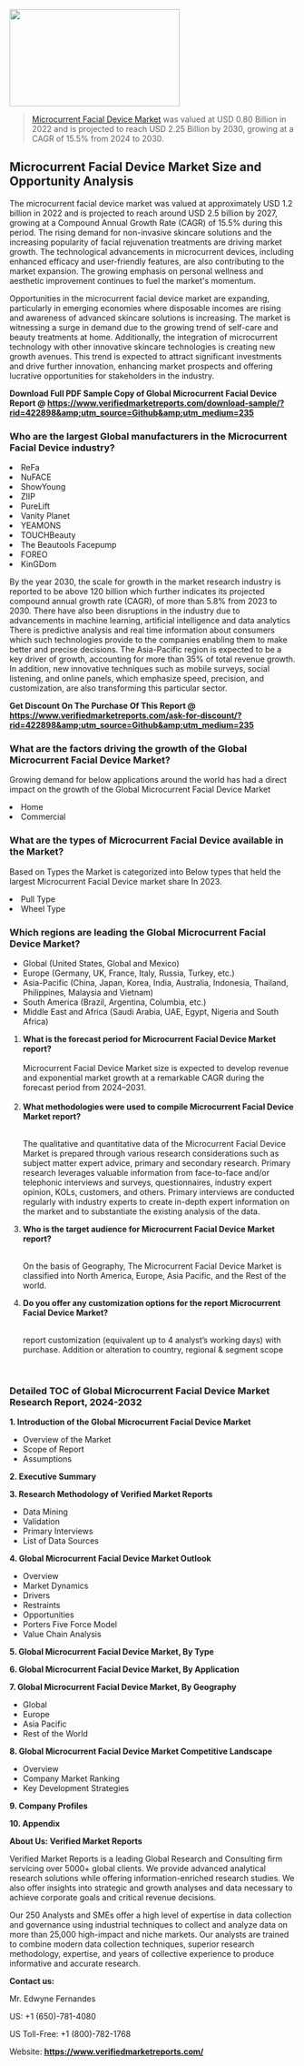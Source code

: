 <img src="https://ffe5etoiles.com/wp-content/uploads/2024/12/MST1-300x171.png" alt="" width="300" height="171" class="alignnone size-medium wp-image-20088" /><blockquote><p><p><a href="https://www.verifiedmarketreports.com/download-sample/?rid=422898&utm_source=Github&utm_medium=235" target="_blank">Microcurrent Facial Device Market</a> was valued at USD 0.80 Billion in 2022 and is projected to reach USD 2.25 Billion by 2030, growing at a CAGR of 15.5% from 2024 to 2030.</p></blockquote><p><h2>Microcurrent Facial Device Market Size and Opportunity Analysis</h2><p>The microcurrent facial device market was valued at approximately USD 1.2 billion in 2022 and is projected to reach around USD 2.5 billion by 2027, growing at a Compound Annual Growth Rate (CAGR) of 15.5% during this period. The rising demand for non-invasive skincare solutions and the increasing popularity of facial rejuvenation treatments are driving market growth. The technological advancements in microcurrent devices, including enhanced efficacy and user-friendly features, are also contributing to the market expansion. The growing emphasis on personal wellness and aesthetic improvement continues to fuel the market's momentum.</p><p>Opportunities in the microcurrent facial device market are expanding, particularly in emerging economies where disposable incomes are rising and awareness of advanced skincare solutions is increasing. The market is witnessing a surge in demand due to the growing trend of self-care and beauty treatments at home. Additionally, the integration of microcurrent technology with other innovative skincare technologies is creating new growth avenues. This trend is expected to attract significant investments and drive further innovation, enhancing market prospects and offering lucrative opportunities for stakeholders in the industry.</p></p><p class=""><strong>Download Full PDF Sample Copy of Global Microcurrent Facial Device Report @ <a href="https://www.verifiedmarketreports.com/download-sample/?rid=422898&amp;utm_source=Github&amp;utm_medium=235" target="_blank">https://www.verifiedmarketreports.com/download-sample/?rid=422898&amp;utm_source=Github&amp;utm_medium=235</a></strong></p><h3 id="" class="">Who are the largest Global manufacturers in the Microcurrent Facial Device industry?</h3><p><li>ReFa</li><li> NuFACE</li><li> ShowYoung</li><li> ZIIP</li><li> PureLift</li><li> Vanity Planet</li><li> YEAMONS</li><li> TOUCHBeauty</li><li> The Beautools Facepump</li><li> FOREO</li><li> KinGDom</li></p><div class=""><div class="" dir="" data-message-author-role="" data-message-id="" data-message-model-slug=""><div class=""><div class=""><div class=""><div class="" dir="" data-message-author-role="" data-message-id="" data-message-model-slug=""><div class=""><div class=""><p>By the year 2030, the scale for growth in the market research industry is reported to be above 120 billion which further indicates its projected compound annual growth rate (CAGR), of more than 5.8% from 2023 to 2030. There have also been disruptions in the industry due to advancements in machine learning, artificial intelligence and data analytics There is predictive analysis and real time information about consumers which such technologies provide to the companies enabling them to make better and precise decisions. The Asia-Pacific region is expected to be a key driver of growth, accounting for more than 35% of total revenue growth. In addition, new innovative techniques such as mobile surveys, social listening, and online panels, which emphasize speed, precision, and customization, are also transforming this particular sector.</p><p><strong>Get Discount On The Purchase Of This Report @&nbsp; <a href="https://www.verifiedmarketreports.com/ask-for-discount/?rid=422898&amp;utm_source=Github&amp;utm_medium=235" target="_blank">https://www.verifiedmarketreports.com/ask-for-discount/?rid=422898&amp;utm_source=Github&amp;utm_medium=235</a></strong></p></div></div></div></div></div></div></div></div><h3 id="" class="">What are the factors driving the growth of the Global Microcurrent Facial Device Market?</h3><p id="" class="">Growing demand for below applications around the world has had a direct impact on the growth of the Global Microcurrent Facial Device Market</p><p id="" class=""><li>Home</li><li> Commercial</li></p><h3 id="" class="">What are the types of Microcurrent Facial Device available in the Market?</h3><p id="" class="">Based on Types the Market is categorized into Below types that held the largest Microcurrent Facial Device market share In 2023.</p><p id="" class=""><li>Pull Type</li><li> Wheel Type</li></p><h3 id="" class="">Which regions are leading the Global Microcurrent Facial Device Market?</h3><ul><li>Global (United States, Global and Mexico)</li><li>Europe (Germany, UK, France, Italy, Russia, Turkey, etc.)</li><li>Asia-Pacific (China, Japan, Korea, India, Australia, Indonesia, Thailand, Philippines, Malaysia and Vietnam)</li><li>South America (Brazil, Argentina, Columbia, etc.)</li><li>Middle East and Africa (Saudi Arabia, UAE, Egypt, Nigeria and South Africa)</li></ul><p><ol><li><strong>What is the forecast period for Microcurrent Facial Device Market report?<br /></strong><br /><span data-sheets-root="1" data-sheets-value="{&quot;1&quot;:2,&quot;2&quot;:&quot;XXXX size is expected to develop revenue and exponential market growth at a remarkable CAGR during the forecast period from 2024&ndash;2030.&quot;}" data-sheets-userformat="{&quot;2&quot;:12674,&quot;4&quot;:{&quot;1&quot;:2,&quot;2&quot;:16776960},&quot;10&quot;:2,&quot;11&quot;:0,&quot;15&quot;:&quot;Arial&quot;,&quot;16&quot;:12}">Microcurrent Facial Device Market size is expected to develop revenue and exponential market growth at a remarkable CAGR during the forecast period from 2024&ndash;2031.</span><br /><br /></li><li><strong>What methodologies were used to compile Microcurrent Facial Device Market report?<br /><br /></strong><p>The qualitative and quantitative data of the&nbsp;Microcurrent Facial Device Market is prepared through various research considerations such as subject matter expert advice, primary and secondary research. Primary research leverages valuable information from face-to-face and/or telephonic interviews and surveys, questionnaires, industry expert opinion, KOLs, customers, and others. Primary interviews are conducted regularly with industry experts to create in-depth expert information on the market and to substantiate the existing analysis of the data.&nbsp;</p></li><li><strong>Who is the target audience for Microcurrent Facial Device Market report?<br /><br /></strong><p>On the basis of Geography, The&nbsp;Microcurrent Facial Device Market is classified into North America, Europe, Asia Pacific, and the Rest of the world.</p></li><li><strong>Do you offer any customization options for the report Microcurrent Facial Device Market?<br /><br /></strong><p>report customization (equivalent up to 4 analyst&rsquo;s working days) with purchase. Addition or alteration to country, regional &amp; segment scope</p><p>&nbsp;</p></li></ol></p><h3 id="" class="">Detailed TOC of Global Microcurrent Facial Device Market Research Report, 2024-2032</h3><p id="" class=""><strong>1. Introduction of the Global Microcurrent Facial Device Market</strong></p><ul><li>Overview of the Market</li><li>Scope of Report</li><li>Assumptions</li></ul><p id="" class=""><strong>2. Executive Summary</strong></p><p id="" class=""><strong>3. Research Methodology of&nbsp;Verified Market Reports</strong></p><ul><li>Data Mining</li><li>Validation</li><li>Primary Interviews</li><li>List of Data Sources</li></ul><p id="" class=""><strong>4. Global Microcurrent Facial Device Market Outlook</strong></p><ul><li>Overview</li><li>Market Dynamics</li><li>Drivers</li><li>Restraints</li><li>Opportunities</li><li>Porters Five Force Model</li><li>Value Chain Analysis</li></ul><p id="" class=""><strong>5. Global Microcurrent Facial Device Market, By&nbsp;Type</strong></p><p id="" class=""><strong>6. Global Microcurrent Facial Device Market, By Application</strong></p><p id="" class=""><strong>7. Global Microcurrent Facial Device Market, By Geography</strong></p><ul><li>Global</li><li>Europe</li><li>Asia Pacific</li><li>Rest of the World</li></ul><p id="" class=""><strong>8. Global Microcurrent Facial Device Market Competitive Landscape</strong></p><ul><li>Overview</li><li>Company Market Ranking</li><li>Key Development Strategies</li></ul><p id="" class=""><strong>9. Company Profiles</strong></p><p id="" class=""><strong>10. Appendix</strong></p><p id="" class=""><strong>About Us: Verified Market Reports</strong></p><p id="" class="">Verified Market Reports is a leading Global Research and Consulting firm servicing over 5000+ global clients. We provide advanced analytical research solutions while offering information-enriched research studies. We also offer insights into strategic and growth analyses and data necessary to achieve corporate goals and critical revenue decisions.</p><p id="" class="">Our 250 Analysts and SMEs offer a high level of expertise in data collection and governance using industrial techniques to collect and analyze data on more than 25,000 high-impact and niche markets. Our analysts are trained to combine modern data collection techniques, superior research methodology, expertise, and years of collective experience to produce informative and accurate research.</p><p id="" class=""><strong>Contact us:</strong></p><p id="" class="">Mr. Edwyne Fernandes</p><p id="" class="">US: +1 (650)-781-4080</p><p id="" class="">US Toll-Free: +1 (800)-782-1768</p><p id="" class="">Website: <a target="" data-test-app-aware-link=""><strong>https://www.verifiedmarketreports.com/</strong></a></p>
